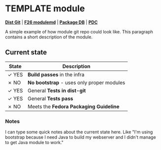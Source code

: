 # TEMPLATE module

[**Dist Git**](http://pkgs.fedoraproject.org/cgit/modules/nginx.git/) |
[**F26 modulemd**](http://pkgs.fedoraproject.org/cgit/modules/nginx.git/tree/nginx.yaml?h=f26) |
[**Package DB**](https://admin.fedoraproject.org/pkgdb/package/modules/nginx/) |
[**PDC**](https://pdc.fedoraproject.org/rest_api/v1/unreleasedvariants/?active=True&variant_name=nginx)


A simple example of how module git repo could look like. This paragraph contains a short description of the module.

## Current state

| State | Description |
|-------|-------------|
| ✓ YES | **Build passes** in the infra |
| ✗ NO  | **No bootstrap** - uses only proper modules |
| ✓ YES | General **Tests in dist-git** |
| ✓ YES | General **Tests pass** |
| ✗ NO  | Meets the **Fedora Packaging Guideline** |

### Notes

I can type some quick notes about the current state here. Like "I'm using bootstrap because I need Java to build my webserver and I didn't manage to get Java module to work."



